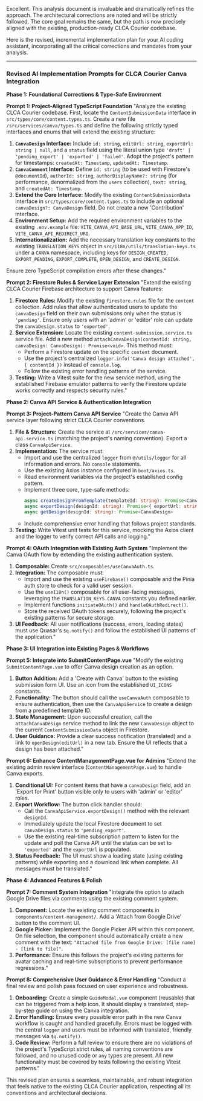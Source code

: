 Excellent. This analysis document is invaluable and dramatically refines the approach. The architectural corrections are noted and will be strictly followed. The core goal remains the same, but the path is now precisely aligned with the existing, production-ready CLCA Courier codebase.

Here is the revised, incremental implementation plan for your AI coding assistant, incorporating all the critical corrections and mandates from your analysis.

---

### **Revised AI Implementation Prompts for CLCA Courier Canva Integration**

**Phase 1: Foundational Corrections & Type-Safe Environment**

**Prompt 1: Project-Aligned TypeScript Foundation**
"Analyze the existing CLCA Courier codebase. First, locate the `ContentSubmissionData` interface in `src/types/core/content.types.ts`. Create a new file `/src/services/canva/types.ts` and define the following strictly typed interfaces and enums that will extend the existing structure:

1.  **`CanvaDesign` Interface:** Include `id: string`, `editUrl: string`, `exportUrl: string | null`, and a `status` field using the literal union type `'draft' | 'pending_export' | 'exported' | 'failed'`. Adopt the project's pattern for timestamps: `createdAt: Timestamp`, `updatedAt: Timestamp`.
2.  **`CanvaComment` Interface:** Define `id: string` (to be used with Firestore's `@documentId`), `authorId: string`, `authorDisplayName?: string` (for performance, denormalized from the `users` collection), `text: string`, and `createdAt: Timestamp`.
3.  **Extend the Core Interface:** Modify the existing `ContentSubmissionData` interface in `src/types/core/content.types.ts` to include an optional `canvaDesign?: CanvaDesign` field. Do not create a new 'Contribution' interface.
4.  **Environment Setup:** Add the required environment variables to the existing `.env.example` file: `VITE_CANVA_API_BASE_URL`, `VITE_CANVA_APP_ID`, `VITE_CANVA_API_REDIRECT_URI`.
5.  **Internationalization:** Add the necessary translation key constants to the existing `TRANSLATION_KEYS` object in `src/i18n/utils/translation-keys.ts` under a `CANVA` namespace, including keys for `DESIGN_CREATED`, `EXPORT_PENDING`, `EXPORT_COMPLETE`, `OPEN_DESIGN`, and `CREATE_DESIGN`.

Ensure zero TypeScript compilation errors after these changes."

**Prompt 2: Firestore Rules & Service Layer Extension**
"Extend the existing CLCA Courier Firebase architecture to support Canva features:

1.  **Firestore Rules:** Modify the existing `firestore.rules` file for the `content` collection. Add rules that allow authenticated users to update the `canvaDesign` field on their own submissions only when the status is `'pending'`. Ensure only users with an 'admin' or 'editor' role can update the `canvaDesign.status` to `'exported'`.
2.  **Service Extension:** Locate the existing `content-submission.service.ts` service file. Add a new method `attachCanvaDesign(contentId: string, canvaDesign: CanvaDesign): Promise<void>`. This method must:
    -   Perform a Firestore update on the specific `content` document.
    -   Use the project's centralized `logger.info('Canva design attached', { contentId })` instead of `console.log`.
    -   Follow the existing error handling patterns of the service.
3.  **Testing:** Write a Vitest suite for the new service method, using the established Firebase emulator patterns to verify the Firestore update works correctly and respects security rules."

**Phase 2: Canva API Service & Authentication Integration**

**Prompt 3: Project-Pattern Canva API Service**
"Create the Canva API service layer following strict CLCA Courier conventions.

1.  **File & Structure:** Create the service at `/src/services/canva-api.service.ts` (matching the project's naming convention). Export a class `CanvaApiService`.
2.  **Implementation:** The service must:
    -   Import and use the centralized `logger` from `@/utils/logger` for all information and errors. No `console` statements.
    -   Use the existing Axios instance configured in `boot/axios.ts`.
    -   Read environment variables via the project's established config pattern.
    -   Implement three core, type-safe methods:
        ```typescript
        async createDesignFromTemplate(templateId: string): Promise<CanvaDesign>
        async exportDesign(designId: string): Promise<{ exportUrl: string }>
        async getDesign(designId: string): Promise<CanvaDesign>
        ```
    -   Include comprehensive error handling that follows project standards.
3.  **Testing:** Write Vitest unit tests for this service, mocking the Axios client and the logger to verify correct API calls and logging."

**Prompt 4: OAuth Integration with Existing Auth System**
"Implement the Canva OAuth flow by extending the existing authentication system.

1.  **Composable:** Create `src/composables/useCanvaAuth.ts`.
2.  **Integration:** The composable must:
    -   Import and use the existing `useFirebase()` composable and the Pinia auth store to check for a valid user session.
    -   Use the `useI18n()` composable for all user-facing messages, leveraging the `TRANSLATION_KEYS.CANVA` constants you defined earlier.
    -   Implement functions `initiateOAuth()` and `handleOAuthRedirect()`.
    -   Store the received OAuth tokens securely, following the project's existing patterns for secure storage.
3.  **UI Feedback:** All user notifications (success, errors, loading states) must use Quasar's `$q.notify()` and follow the established UI patterns of the application."

**Phase 3: UI Integration into Existing Pages & Workflows**

**Prompt 5: Integrate into SubmitContentPage.vue**
"Modify the existing `SubmitContentPage.vue` to offer Canva design creation as an option.

1.  **Button Addition:** Add a 'Create with Canva' button to the existing submission form UI. Use an icon from the established `UI_ICONS` constants.
2.  **Functionality:** The button should call the `useCanvaAuth` composable to ensure authentication, then use the `CanvaApiService` to create a design from a predefined template ID.
3.  **State Management:** Upon successful creation, call the `attachCanvaDesign` service method to link the new `CanvaDesign` object to the current `ContentSubmissionData` object in Firestore.
4.  **User Guidance:** Provide a clear success notification (translated) and a link to `openDesign(editUrl)` in a new tab. Ensure the UI reflects that a design has been attached."

**Prompt 6: Enhance ContentManagementPage.vue for Admins**
"Extend the existing admin review interface (`ContentManagementPage.vue`) to handle Canva exports.

1.  **Conditional UI:** For content items that have a `canvaDesign` field, add an 'Export for Print' button visible only to users with 'admin' or 'editor' roles.
2.  **Export Workflow:** The button click handler should:
    -   Call the `CanvaApiService.exportDesign()` method with the relevant `designId`.
    -   Immediately update the local Firestore document to set `canvaDesign.status` to `'pending_export'`.
    -   Use the existing real-time subscription pattern to listen for the update and poll the Canva API until the status can be set to `'exported'` and the `exportUrl` is populated.
3.  **Status Feedback:** The UI must show a loading state (using existing patterns) while exporting and a download link when complete. All messages must be translated."

**Phase 4: Advanced Features & Polish**

**Prompt 7: Comment System Integration**
"Integrate the option to attach Google Drive files via comments using the existing comment system.

1.  **Component:** Locate the existing comment components in `components/content-management/`. Add a 'Attach from Google Drive' button to the comment UI.
2.  **Google Picker:** Implement the Google Picker API within this component. On file selection, the component should automatically create a new comment with the text: `"Attached file from Google Drive: [file name] - [link to file]"`.
3.  **Performance:** Ensure this follows the project's existing patterns for avatar caching and real-time subscriptions to prevent performance regressions."

**Prompt 8: Comprehensive User Guidance & Error Handling**
"Conduct a final review and polish pass focused on user experience and robustness.

1.  **Onboarding:** Create a simple `GuideModal.vue` component (reusable) that can be triggered from a help icon. It should display a translated, step-by-step guide on using the Canva integration.
2.  **Error Handling:** Ensure every possible error path in the new Canva workflow is caught and handled gracefully. Errors must be logged with the central `logger` and users must be informed with translated, friendly messages via `$q.notify()`.
3.  **Code Review:** Perform a full review to ensure there are no violations of the project's TypeScript strict rules, all naming conventions are followed, and no unused code or `any` types are present. All new functionality must be covered by tests following the existing Vitest patterns."

This revised plan ensures a seamless, maintainable, and robust integration that feels native to the existing CLCA Courier application, respecting all its conventions and architectural decisions.